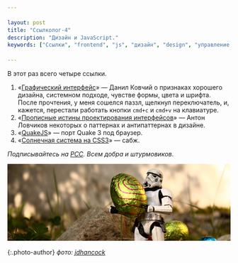 ```yaml
---

layout: post
title: "Ссылколог-4"
description: "Дизайн и JavaScript."
keywords: ["Ссылки", "frontend", "js", "дизайн", "design", "управление разработчиками"]

---
```


В этот раз всего четыре ссылки.

1.  «[Графический интерфейс][1]» — Данил Ковчий о признаках хорошего дизайна, 
системном подходе, чувстве формы, цвета и шрифта. После прочтения, у меня
сошелся паззл, щелкнул переключатель, и, кажется, перестали работать кнопки
`cmd+c` и `cmd+v` на клавиатуре.
2.  «[Прописные истины проектирования интерфейсов][2]» — Антон Ловчиков
некоторых о паттернах и антипаттернах в дизайне.
3.  «[QuakeJS][3]» — порт Quake 3 под браузер.
4.  «[Солнечная система на CSS3][4]» — сабж.


_Подписывайтесь на [РСС](http://feeds.feedburner.com/anton-shuvalov/FJHar). 
Всем добра и штурмовиков_.

![](/assets/articles-assets/footer/trooper-4.jpg)

{:.photo-author}
_фото: [jdhancock](https://www.flickr.com/photos/jdhancock/)_


[1]: https://medium.com/p/70bb2d0d58be
[2]: http://blog.antiflash.ru/?go=all/propisnye-istiny-proektirovaniya-interfeysov/
[3]: http://www.quakejs.com/
[4]: http://codepen.io/juliangarnier/pen/idhuG